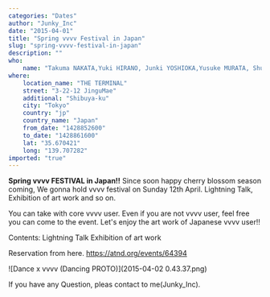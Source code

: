 ```yaml
---
categories: "Dates"
author: "Junky_Inc"
date: "2015-04-01"
title: "Spring vvvv Festival in Japan"
slug: "spring-vvvv-festival-in-japan"
description: ""
who: 
    name: "Takuma NAKATA,Yuki HIRANO, Junki YOSHIOKA,Yusuke MURATA, Shuga, hal, Yuta NAKANO, Satoshi ETO"
where: 
    location_name: "THE TERMINAL"
    street: "3-22-12 JinguMae"
    additional: "Shibuya-ku"
    city: "Tokyo"
    country: "jp"
    country_name: "Japan"
    from_date: "1428852600"
    to_date: "1428861600"
    lat: "35.670421"
    long: "139.707282"
imported: "true"
---
```



**Spring vvvv FESTIVAL in Japan!!**
Since soon happy cherry blossom season coming, We gonna hold vvvv festival on Sunday 12th April.
Lightning Talk, Exhibition of art work and so on.

You can take with core vvvv user.
Even if you are not vvvv user, feel free you can come to the event.
Let's enjoy the art work of Japanese vvvv user!!

Contents:
Lightning Talk
Exhibition of art work

Reservation from here.
<https://atnd.org/events/64394>


![Dance x vvvv (Dancing PROTO)](2015-04-02 0.43.37.png) 





If you have any Question, pleas contact to me(Junky_Inc).